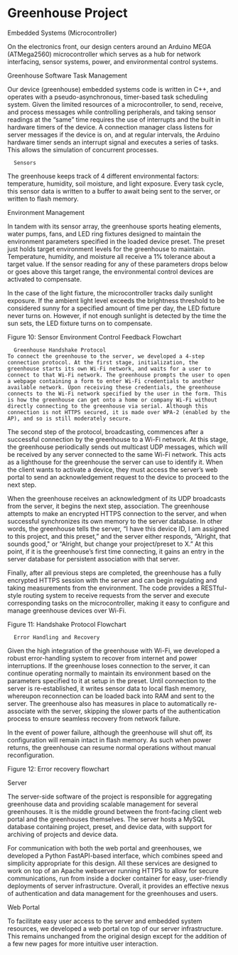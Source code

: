 # Greenhouse Project

Embedded Systems (Microcontroller) 

On the electronics front, our design centers around an Arduino MEGA (ATMega2560) microcontroller which serves as a hub for network interfacing, sensor systems, power, and environmental control systems.  

Greenhouse Software Task Management 

Our device (greenhouse) embedded systems code is written in C++, and operates with a pseudo-asynchronous, timer-based task scheduling system. Given the limited resources of a microcontroller, to send, receive, and process messages while controlling peripherals, and taking sensor readings at the “same” time requires the use of interrupts and the built in hardware timers of the device. A connection manager class listens for server messages if the device is on, and at regular intervals, the Arduino hardware timer sends an interrupt signal and executes a series of tasks. This allows the simulation of concurrent processes.  

      Sensors 

The greenhouse keeps track of 4 different environmental factors: temperature, humidity, soil moisture, and light exposure. Every task cycle, this sensor data is written to a buffer to await being sent to the server, or written to flash memory. 

Environment Management 

In tandem with its sensor array, the greenhouse sports heating elements, water pumps, fans, and LED ring fixtures designed to maintain the environment parameters specified in the loaded device preset. The preset just holds target environment levels for the greenhouse to maintain. Temperature, humidity, and moisture all receive a 1% tolerance about a target value. If the sensor reading for any of these parameters drops below or goes above this target range, the environmental control devices are activated to compensate.  

In the case of the light fixture, the microcontroller tracks daily sunlight exposure. If the ambient light level exceeds the brightness threshold to be considered sunny for a specified amount of time per day, the LED fixture never turns on. However, if not enough sunlight is detected by the time the sun sets, the LED fixture turns on to compensate. 

 

Figure 10: Sensor Environment Control Feedback Flowchart 

 
      Greenhouse Handshake Protocol 
	To connect the greenhouse to the server, we developed a 4-step connection protocol. At the first stage, initialization, the greenhouse starts its own Wi-Fi network, and waits for a user to connect to that Wi-Fi network. The greenhouse prompts the user to open a webpage containing a form to enter Wi-Fi credentials to another available network. Upon receiving these credentials, the greenhouse connects to the Wi-Fi network specified by the user in the form. This is how the greenhouse can get onto a home or company Wi-Fi without directly connecting to the greenhouse via serial. Although this connection is not HTTPS secured, it is made over WPA-2 (enabled by the AP), and so is still moderately secure. 

The second step of the protocol, broadcasting, commences after a successful connection by the greenhouse to a Wi-Fi network. At this stage, the greenhouse periodically sends out multicast UDP messages, which will be received by any server connected to the same Wi-Fi network. This acts as a lighthouse for the greenhouse the server can use to identify it. When the client wants to activate a device, they must access the server’s web portal to send an acknowledgement request to the device to proceed to the next step. 

When the greenhouse receives an acknowledgment of its UDP broadcasts from the server, it begins the next step, association. The greenhouse attempts to make an encrypted HTTPS connection to the server, and when successful synchronizes its own memory to the server database. In other words, the greenhouse tells the server, “I have this device ID, I am assigned to this project, and this preset,” and the server either responds, “Alright, that sounds good," or “Alright, but change your project/preset to X.” At this point, if it is the greenhouse’s first time connecting, it gains an entry in the server database for persistent association with that server. 

Finally, after all previous steps are completed, the greenhouse has a fully encrypted HTTPS session with the server and can begin regulating and taking measurements from the environment. The code provides a RESTful-style routing system to receive requests from the server and execute corresponding tasks on the microcontroller, making it easy to configure and manage greenhouse devices over Wi-Fi. 

                                           

Figure 11: Handshake Protocol Flowchart 

 

      Error Handling and Recovery 

Given the high integration of the greenhouse with Wi-Fi, we developed a robust error-handling system to recover from internet and power interruptions. If the greenhouse loses connection to the server, it can continue operating normally to maintain its environment based on the parameters specified to it at setup in the preset. Until connection to the server is re-established, it writes sensor data to local flash memory, whereupon reconnection can be loaded back into RAM and sent to the server. The greenhouse also has measures in place to automatically re-associate with the server, skipping the slower parts of the authentication process to ensure seamless recovery from network failure. 

In the event of power failure, although the greenhouse will shut off, its configuration will remain intact in flash memory. As such when power returns, the greenhouse can resume normal operations without manual reconfiguration. 

 

Figure 12: Error recovery flowchart 

 

Server 

The server-side software of the project is responsible for aggregating greenhouse data and providing scalable management for several greenhouses. It is the middle ground between the front-facing client web portal and the greenhouses themselves. The server hosts a MySQL database containing project, preset, and device data, with support for archiving of projects and device data.  

For communication with both the web portal and greenhouses, we developed a Python FastAPI-based interface, which combines speed and simplicity appropriate for this design. All these services are designed to work on top of an Apache webserver running HTTPS to allow for secure communications, run from inside a docker container for easy, user-friendly deployments of server infrastructure. Overall, it provides an effective nexus of authentication and data management for the greenhouses and users. 

 

Web Portal 

To facilitate easy user access to the server and embedded system resources, we developed a web portal on top of our server infrastructure. This remains unchanged from the original design except for the addition of a few new pages for more intuitive user interaction.  
